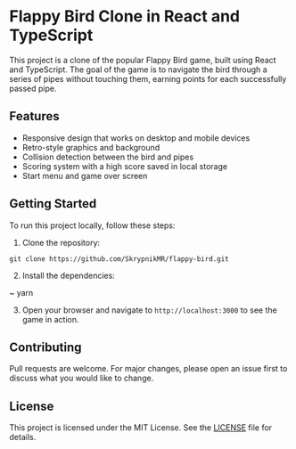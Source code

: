 # Flappy Bird Clone in React and TypeScript

This project is a clone of the popular Flappy Bird game, built using React and TypeScript. The goal of the game is to navigate the bird through a series of pipes without touching them, earning points for each successfully passed pipe.

## Features

- Responsive design that works on desktop and mobile devices
- Retro-style graphics and background
- Collision detection between the bird and pipes
- Scoring system with a high score saved in local storage
- Start menu and game over screen

## Getting Started

To run this project locally, follow these steps:

1. Clone the repository:

````git clone https://github.com/SkrypnikMR/flappy-bird.git````

2. Install the dependencies:

~ yarn 

3. Open your browser and navigate to `http://localhost:3000` to see the game in action.

## Contributing

Pull requests are welcome. For major changes, please open an issue first to discuss what you would like to change.

## License

This project is licensed under the MIT License. See the [LICENSE](LICENSE) file for details.

